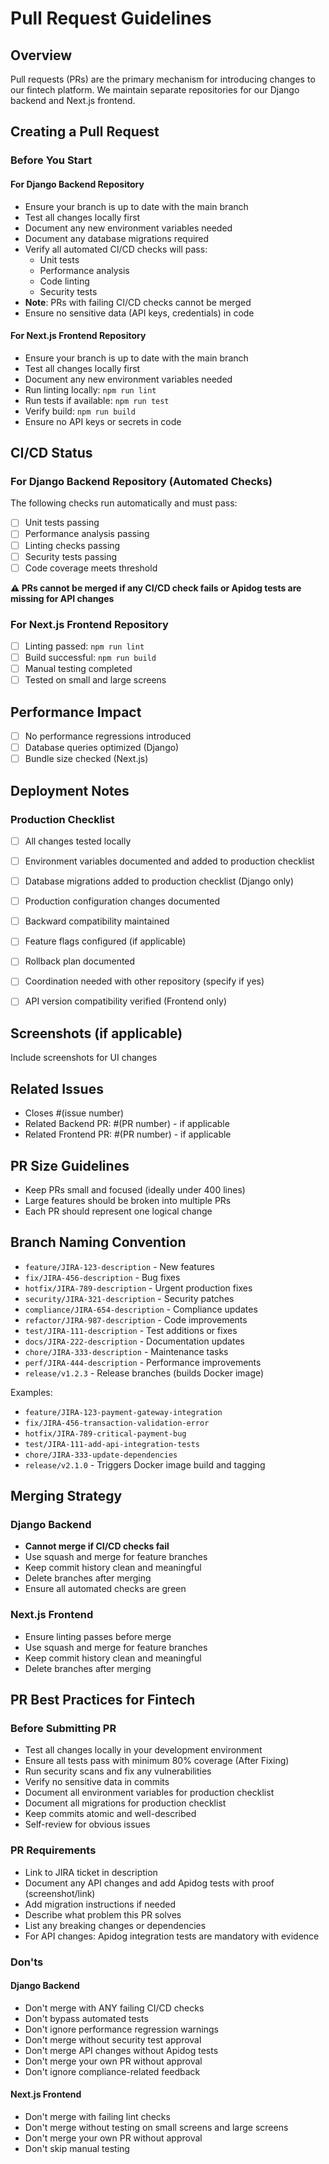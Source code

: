 # Pull Request Guidelines 

## Overview
Pull requests (PRs) are the primary mechanism for introducing changes to our fintech platform. We maintain separate repositories for our Django backend and Next.js frontend.

## Creating a Pull Request

### Before You Start

#### For Django Backend Repository
- Ensure your branch is up to date with the main branch
- Test all changes locally first
- Document any new environment variables needed
- Document any database migrations required
- Verify all automated CI/CD checks will pass:
  - Unit tests
  - Performance analysis
  - Code linting
  - Security tests
- **Note**: PRs with failing CI/CD checks cannot be merged
- Ensure no sensitive data (API keys, credentials) in code

#### For Next.js Frontend Repository
- Ensure your branch is up to date with the main branch
- Test all changes locally first
- Document any new environment variables needed
- Run linting locally: `npm run lint`
- Run tests if available: `npm run test`
- Verify build: `npm run build`
- Ensure no API keys or secrets in code

## CI/CD Status

### For Django Backend Repository (Automated Checks)
The following checks run automatically and must pass:
- [ ] Unit tests passing
- [ ] Performance analysis passing
- [ ] Linting checks passing
- [ ] Security tests passing
- [ ] Code coverage meets threshold

**⚠️ PRs cannot be merged if any CI/CD check fails or Apidog tests are missing for API changes**

### For Next.js Frontend Repository
- [ ] Linting passed: `npm run lint`
- [ ] Build successful: `npm run build`
- [ ] Manual testing completed
- [ ] Tested on small and large screens

## Performance Impact
- [ ] No performance regressions introduced
- [ ] Database queries optimized (Django)
- [ ] Bundle size checked (Next.js)

## Deployment Notes

### Production Checklist
- [ ] All changes tested locally
- [ ] Environment variables documented and added to production checklist
- [ ] Database migrations added to production checklist (Django only)
- [ ] Production configuration changes documented
- [ ] Backward compatibility maintained
- [ ] Feature flags configured (if applicable)
- [ ] Rollback plan documented
- [ ] Coordination needed with other repository (specify if yes)
- [ ] API version compatibility verified (Frontend only)


## Screenshots (if applicable)
Include screenshots for UI changes

## Related Issues
- Closes #(issue number)
- Related Backend PR: #(PR number) - if applicable
- Related Frontend PR: #(PR number) - if applicable


## PR Size Guidelines
- Keep PRs small and focused (ideally under 400 lines)
- Large features should be broken into multiple PRs
- Each PR should represent one logical change

## Branch Naming Convention
- `feature/JIRA-123-description` - New features
- `fix/JIRA-456-description` - Bug fixes
- `hotfix/JIRA-789-description` - Urgent production fixes
- `security/JIRA-321-description` - Security patches
- `compliance/JIRA-654-description` - Compliance updates
- `refactor/JIRA-987-description` - Code improvements
- `test/JIRA-111-description` - Test additions or fixes
- `docs/JIRA-222-description` - Documentation updates
- `chore/JIRA-333-description` - Maintenance tasks
- `perf/JIRA-444-description` - Performance improvements
- `release/v1.2.3` - Release branches (builds Docker image)

Examples:
- `feature/JIRA-123-payment-gateway-integration`
- `fix/JIRA-456-transaction-validation-error`
- `hotfix/JIRA-789-critical-payment-bug`
- `test/JIRA-111-add-api-integration-tests`
- `chore/JIRA-333-update-dependencies`
- `release/v2.1.0` - Triggers Docker image build and tagging


## Merging Strategy

### Django Backend
- **Cannot merge if CI/CD checks fail**
- Use squash and merge for feature branches
- Keep commit history clean and meaningful
- Delete branches after merging
- Ensure all automated checks are green

### Next.js Frontend
- Ensure linting passes before merge
- Use squash and merge for feature branches
- Keep commit history clean and meaningful
- Delete branches after merging

## PR Best Practices for Fintech

### Before Submitting PR
- Test all changes locally in your development environment
- Ensure all tests pass with minimum 80% coverage (After Fixing)
- Run security scans and fix any vulnerabilities
- Verify no sensitive data in commits
- Document all environment variables for production checklist
- Document all migrations for production checklist
- Keep commits atomic and well-described
- Self-review for obvious issues

### PR Requirements
- Link to JIRA ticket in description
- Document any API changes and add Apidog tests with proof (screenshot/link)
- Add migration instructions if needed
- Describe what problem this PR solves
- List any breaking changes or dependencies
- For API changes: Apidog integration tests are mandatory with evidence



### Don'ts

#### Django Backend
- Don't merge with ANY failing CI/CD checks
- Don't bypass automated tests
- Don't ignore performance regression warnings
- Don't merge without security test approval
- Don't merge API changes without Apidog tests
- Don't merge your own PR without approval
- Don't ignore compliance-related feedback

#### Next.js Frontend
- Don't merge with failing lint checks
- Don't merge without testing on small screens and large screens
- Don't merge your own PR without approval
- Don't skip manual testing